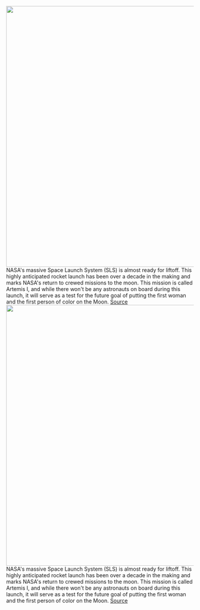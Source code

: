 <img src='https://cdn.vox-cdn.com/thumbor/p8YPK7bN5ciEsGmbNNOtgfcNdXE=/0x0:5300x3533/1200x800/filters:focal(1822x1079:2670x1927)/cdn.vox-cdn.com/uploads/chorus_image/image/71291657/1242549824.0.jpg' width='700px' /><br/>
NASA's massive Space Launch System (SLS) is almost ready for liftoff. This highly anticipated rocket launch has been over a decade in the making and marks NASA's return to crewed missions to the moon. This mission is called Artemis I, and while there won't be any astronauts on board during this launch, it will serve as a test for the future goal of putting the first woman and the first person of color on the Moon.
<a href='https://www.theverge.com/2022/8/27/23318116/nasa-artemis-i-sls-megarocket-launch-orion-how-to-watch'> Source <a/><img src='https://cdn.vox-cdn.com/thumbor/p8YPK7bN5ciEsGmbNNOtgfcNdXE=/0x0:5300x3533/1200x800/filters:focal(1822x1079:2670x1927)/cdn.vox-cdn.com/uploads/chorus_image/image/71291657/1242549824.0.jpg' width='700px' /><br/>
NASA's massive Space Launch System (SLS) is almost ready for liftoff. This highly anticipated rocket launch has been over a decade in the making and marks NASA's return to crewed missions to the moon. This mission is called Artemis I, and while there won't be any astronauts on board during this launch, it will serve as a test for the future goal of putting the first woman and the first person of color on the Moon.
<a href='https://www.theverge.com/2022/8/27/23318116/nasa-artemis-i-sls-megarocket-launch-orion-how-to-watch'> Source <a/>